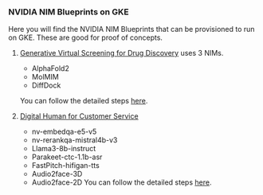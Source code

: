### NVIDIA NIM Blueprints on GKE

Here you will find the NVIDIA NIM Blueprints that can be provisioned to run on GKE. These are good for proof of concepts.

1. [Generative Virtual Screening for Drug Discovery](https://build.nvidia.com/nvidia/generative-virtual-screening-for-drug-discovery) uses 3 NIMs.
   - AlphaFold2
   - MolMIM
   - DiffDock

   You can follow the detailed steps [here](./drugdiscovery/README.md).

2. [Digital Human for Customer Service](https://build.nvidia.com/nvidia/digital-humans-for-customer-service)
   - nv-embedqa-e5-v5
   - nv-rerankqa-mistral4b-v3
   - Llama3-8b-instruct
   - Parakeet-ctc-1.1b-asr
   - FastPitch-hifigan-tts
   - Audio2face-3D
   - Audio2face-2D
   You can follow the detailed steps [here](./digitalhuman/README.md).
